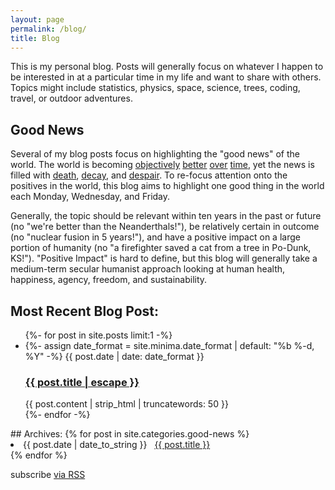 ```yaml
---
layout: page
permalink: /blog/
title: Blog
---
```

This is my personal blog. Posts will generally focus on whatever I happen to be interested in at a particular time in my life and want to share with others. Topics might include statistics, physics, space, science, trees, coding, travel, or outdoor adventures.

## Good News
Several of my blog posts focus on highlighting the "good news" of the world. The world is becoming [objectively](https://ourworldindata.org/grapher/life-expectancy-globally-since-1770) [better](https://ourworldindata.org/wp-content/uploads/2018/03/Famine-death-rate-since-1860s-revised.png) [over](https://ourworldindata.org/grapher/literate-and-illiterate-world-population?stackMode=relative) [time](https://ourworldindata.org/grapher/world-pop-by-political-regime), yet the news is filled with [death](https://en.wikipedia.org/wiki/War_on_Terror#Casualties), [decay](https://www.economist.com/blogs/graphicdetail/2018/01/daily-chart-21), and [despair](https://www.washingtonpost.com/news/wonk/wp/2018/02/06/dont-kid-yourself-the-future-is-bleak). To re-focus attention onto the positives in the world, this blog aims to highlight one good thing in the world each Monday, Wednesday, and Friday.

Generally, the topic should be relevant within ten years in the past or future (no "we're better than the Neanderthals!"), be relatively certain in outcome (no "nuclear fusion in 5 years!"), and have a positive impact on a large portion of humanity (no "a firefighter saved a cat from a tree in Po-Dunk, KS!"). "Positive Impact" is hard to define, but this blog will generally take a medium-term secular humanist approach looking at human health, happiness, agency, freedom, and sustainability.

## Most Recent Blog Post:
<div>
    <ul class="post-list">
      {%- for post in site.posts limit:1 -%}
      <li>
        {%- assign date_format = site.minima.date_format | default: "%b %-d, %Y" -%}
        <span class="post-meta">{{ post.date | date: date_format }}</span>
        <h3>
          <a class="post-link" href="{{ post.url | relative_url }}">
            {{ post.title | escape }}
          </a>
        </h3>
        {{ post.content | strip_html | truncatewords: 50 }}
      </li>
      {%- endfor -%}
    </ul>
</div>
## Archives:
{% for post in site.categories.good-news %}
 <li><span>{{ post.date | date_to_string }}</span> &nbsp; <a href="{{ post.url }}">{{ post.title }}</a></li>
{% endfor %}

<p class="rss-subscribe">subscribe <a href="{{ "/feed.xml" | relative_url }}">via RSS</a></p>
